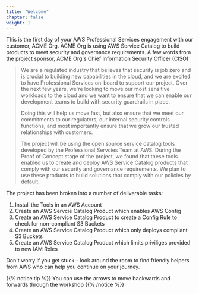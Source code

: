 ```yaml
---
title: "Welcome"
chapter: false
weight: 1
---
```



This is the first day of your AWS Professional Services engagement with our customer, ACME Org. ACME Org is using AWS Service Catalog to build products to meet security and governance requirements. A few words from the project sponsor, ACME Org's Chief Information Security Officer (CISO):

> We are a regulated industry that believes that security is job zero and is crucial to building new capabilities in the cloud, and we are excited to have Professional Services on-board to support our project. Over the next few years, we're looking to move our most sensitive workloads to the cloud and we want to ensure that we can enable our development teams to build with security guardrails in place. 
>
> Doing this will help us move fast, but also ensure that we meet our commitments to our regulators, our internal security controls functions, and most importantly ensure that we grow our trusted relationships with customers. 
> 
> The project will be using the open source service catalog tools developed by the Professional Servcies Team at AWS. During the Proof of Concept stage of the project, we found that these tools enabled us to create and deploy AWS Service Catalog products that comply with our security and governance requirements. We plan to use these products to build solutions that comply with our policies by default.


The project has been broken into a number of deliverable tasks:

1. Install the Tools in an AWS Account
2. Create an AWS Servcie Catalog Product which enables AWS Config
3. Create an AWS Service Catalog Product to create a Config Rule to check for non-compliant S3 Buckets
4. Create an AWS Service Catalog Product which only deploys compliant S3 Buckets
5. Create an AWS Service Catalog Product which limits priviliges provided to new IAM Roles

Don't worry if you get stuck - look around the room to find friendly helpers from AWS who can help you continue on your journey.

{{% notice tip %}}
You can use the arrows to move backwards and forwards through the workshop
{{% /notice %}}
